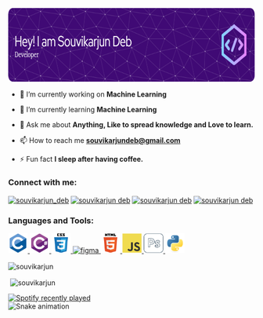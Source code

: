 <div align="center">
  <img height="150" src=".\github-header-image2.png"  />
</div>


<!-- <h1 align="center">Hi 👋, I'm Souvikarjun Deb</h1>
<h3 align="center">A passionate developer from Bangladesh</h3> -->

- 🔭 I’m currently working on **Machine Learning**

- 🌱 I’m currently learning **Machine Learning**

- 💬 Ask me about **Anything, Like to spread knowledge and Love to learn.**

- 📫 How to reach me **souvikarjundeb@gmail.com**

- ⚡ Fun fact **I sleep after having coffee.**

<!--<img align="right" height="150" src="https://media4.giphy.com/media/qgQUggAC3Pfv687qPC/giphy.gif"  />-->

<h3 align="left">Connect with me:</h3>
<p align="left">
<a href="https://twitter.com/Souvikarjun_Deb" target="blank"><img align="center" src="https://raw.githubusercontent.com/rahuldkjain/github-profile-readme-generator/master/src/images/icons/Social/twitter.svg" alt="souvikarjun_deb" height="30" width="40" /></a>
<a href="https://www.linkedin.com/in/souvikarjun-deb-b57789268" target="blank"><img align="center" src="https://raw.githubusercontent.com/rahuldkjain/github-profile-readme-generator/master/src/images/icons/Social/linked-in-alt.svg" alt="souvikarjun deb" height="30" width="40" /></a>
<a href="https://www.facebook.com/souvikarjundeb" target="blank"><img align="center" src="https://raw.githubusercontent.com/rahuldkjain/github-profile-readme-generator/master/src/images/icons/Social/facebook.svg" alt="souvikarjun deb" height="30" width="40" /></a>
<a href="https://www.instagram.com/souvik_r_un" target="blank"><img align="center" src="https://raw.githubusercontent.com/rahuldkjain/github-profile-readme-generator/master/src/images/icons/Social/instagram.svg" alt="souvikarjun deb" height="30" width="40" /></a>
</p>


<h3 align="left">Languages and Tools:</h3>
<p align="left"> <a href="https://www.cprogramming.com/" target="_blank" rel="noreferrer"> <img src="https://raw.githubusercontent.com/devicons/devicon/master/icons/c/c-original.svg" alt="c" width="40" height="40"/> </a> <a href="https://www.w3schools.com/cs/" target="_blank" rel="noreferrer"> <img src="https://raw.githubusercontent.com/devicons/devicon/master/icons/csharp/csharp-original.svg" alt="csharp" width="40" height="40"/> </a> <a href="https://www.w3schools.com/css/" target="_blank" rel="noreferrer"> <img src="https://raw.githubusercontent.com/devicons/devicon/master/icons/css3/css3-original-wordmark.svg" alt="css3" width="40" height="40"/> </a> <a href="https://www.figma.com/" target="_blank" rel="noreferrer"> <img src="https://www.vectorlogo.zone/logos/figma/figma-icon.svg" alt="figma" width="40" height="40"/> </a> <a href="https://www.w3.org/html/" target="_blank" rel="noreferrer"> <img src="https://raw.githubusercontent.com/devicons/devicon/master/icons/html5/html5-original-wordmark.svg" alt="html5" width="40" height="40"/> </a> <a href="https://developer.mozilla.org/en-US/docs/Web/JavaScript" target="_blank" rel="noreferrer"> <img src="https://raw.githubusercontent.com/devicons/devicon/master/icons/javascript/javascript-original.svg" alt="javascript" width="40" height="40"/> </a> <a href="https://www.photoshop.com/en" target="_blank" rel="noreferrer"> <img src="https://raw.githubusercontent.com/devicons/devicon/master/icons/photoshop/photoshop-line.svg" alt="photoshop" width="40" height="40"/> </a> <a href="https://www.python.org" target="_blank" rel="noreferrer"> <img src="https://raw.githubusercontent.com/devicons/devicon/master/icons/python/python-original.svg" alt="python" width="40" height="40"/> </a> </p>


<div>
<p><img align="center" src="https://github-readme-streak-stats.herokuapp.com/?user=souvikarjun&theme=dark" alt="souvikarjun" /></p>
</div>
<div>
<!-- <p><img align="center" src="https://github-readme-stats.vercel.app/api/top-langs?username=souvikarjun&show_icons=true&theme=dark&locale=en&layout=compact" alt="souvikarjun" /></p> -->
</div>
<div>
<p>&nbsp;<img align="center" src="https://github-readme-stats.vercel.app/api?username=souvikarjun&show_icons=true&theme=dark&locale=en" alt="souvikarjun" /></p>
</div>


<div align="left">
  <a href="https://open.spotify.com/user/312begnezjkv3nge2hccnsguesom">
    <img src="https://spotify-recently-played-readme.vercel.app/api?user=312begnezjkv3nge2hccnsguesom&count=5&unique=true" alt="Spotify recently played"  />
  </a>
</div>

<img src="https://raw.githubusercontent.com/souvikarjun/souvikarjun/output/snake.svg" alt="Snake animation" />


